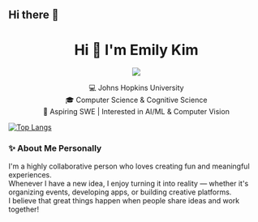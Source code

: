 ## Hi there 👋
<h1 align="center">Hi 👋 I'm Emily Kim</h1>

<p align="center">
  <img src="https://readme-typing-svg.demolab.com/?lines=💬+Collaborative;💡+Creative;⚡+Action-driven;🚀+Love+turning+ideas+into+reality;🎁+Event+planner+•+App+builder+•+Dreamer" />
</p>

<p align="center">
  💻 Johns Hopkins University <br>
  🎓 Computer Science & Cognitive Science <br>
  🌱 Aspiring SWE | Interested in AI/ML & Computer Vision
</p>

[![Top Langs](https://github-readme-stats.vercel.app/api/top-langs/?username=emilytykim)](https://github.com/anuraghazra/github-readme-stats)


### ✨ About Me Personally

I'm a highly collaborative person who loves creating fun and meaningful experiences.  
Whenever I have a new idea, I enjoy turning it into reality — whether it's organizing events, developing apps, or building creative platforms.  
I believe that great things happen when people share ideas and work together!
